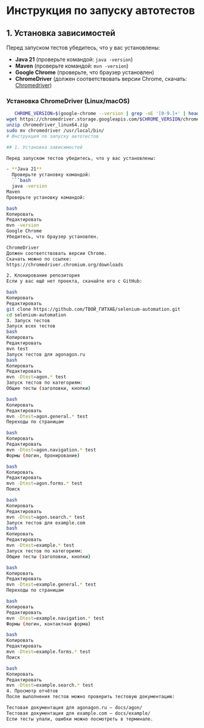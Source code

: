 # Инструкция по запуску автотестов

## 1. Установка зависимостей

Перед запуском тестов убедитесь, что у вас установлены:
- **Java 21** (проверьте командой: `java -version`)
- **Maven** (проверьте командой: `mvn -version`)
- **Google Chrome** (проверьте, что браузер установлен)
- **ChromeDriver** (должен соответствовать версии Chrome, скачать: [Chromedriver](https://chromedriver.chromium.org/downloads))

### Установка ChromeDriver (Linux/macOS)
```bash
   CHROME_VERSION=$(google-chrome --version | grep -oE '[0-9.]+' | head -1)
wget https://chromedriver.storage.googleapis.com/$CHROME_VERSION/chromedriver_linux64.zip
unzip chromedriver_linux64.zip
sudo mv chromedriver /usr/local/bin/
# Инструкция по запуску автотестов

## 1. Установка зависимостей

Перед запуском тестов убедитесь, что у вас установлены:

- **Java 21**  
  Проверьте установку командой:
  ```bash
  java -version
Maven
Проверьте установку командой:

bash
Копировать
Редактировать
mvn -version
Google Chrome
Убедитесь, что браузер установлен.

ChromeDriver
Должен соответствовать версии Chrome.
Скачать можно по ссылке:
https://chromedriver.chromium.org/downloads

2. Клонирование репозитория
Если у вас ещё нет проекта, скачайте его с GitHub:

bash
Копировать
Редактировать
git clone https://github.com/ТВОЙ_ГИТХАБ/selenium-automation.git
cd selenium-automation
3. Запуск тестов
Запуск всех тестов
bash
Копировать
Редактировать
mvn test
Запуск тестов для agonagon.ru
bash
Копировать
Редактировать
mvn -Dtest=agon.* test
Запуск тестов по категориям:
Общие тесты (заголовки, кнопки)

bash
Копировать
Редактировать
mvn -Dtest=agon.general.* test
Переходы по страницам

bash
Копировать
Редактировать
mvn -Dtest=agon.navigation.* test
Формы (логин, бронирование)

bash
Копировать
Редактировать
mvn -Dtest=agon.forms.* test
Поиск

bash
Копировать
Редактировать
mvn -Dtest=agon.search.* test
Запуск тестов для example.com
bash
Копировать
Редактировать
mvn -Dtest=example.* test
Запуск тестов по категориям:
Общие тесты (заголовки, кнопки)

bash
Копировать
Редактировать
mvn -Dtest=example.general.* test
Переходы по страницам

bash
Копировать
Редактировать
mvn -Dtest=example.navigation.* test
Формы (логин, контактная форма)

bash
Копировать
Редактировать
mvn -Dtest=example.forms.* test
Поиск

bash
Копировать
Редактировать
mvn -Dtest=example.search.* test
4. Просмотр отчётов
После выполнения тестов можно проверить тестовую документацию:

Тестовая документация для agonagon.ru — docs/agon/
Тестовая документация для example.com — docs/example/
Если тесты упали, ошибки можно посмотреть в терминале.

